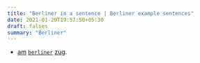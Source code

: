 ```yaml
---
title: "Berliner in a sentence | Berliner example sentences"
date: 2021-01-20T19:57:50+05:30
draft: falses
summary: "Berliner"
---
```

- <u>am</u> <u>`berliner`</u> <u>zug</u>.
                 
